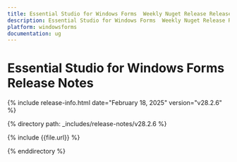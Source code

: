 ```yaml
---
title: Essential Studio for Windows Forms  Weekly Nuget Release Release Notes  
description: Essential Studio for Windows Forms  Weekly Nuget Release Release Notes  
platform: windowsforms
documentation: ug
---
```


# Essential Studio for Windows Forms   Release Notes  

{% include release-info.html date="February 18, 2025"  version="v28.2.6" %} 

{% directory path: _includes/release-notes/v28.2.6 %}

{% include {{file.url}} %}

{% enddirectory %}